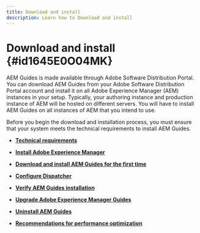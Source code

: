 ```yaml
---
title: Download and install
description: Learn how to Download and install
---
```

# Download and install {#id1645E0O04MK}

AEM Guides is made available through Adobe Software Distribution Portal. You can download AEM Guides from your Adobe Software Distribution Portal account and install it on all Adobe Experience Manager \(AEM\) instances in your setup. Typically, your authoring instance and production instance of AEM will be hosted on different servers. You will have to install AEM Guides on all instances of AEM that you intend to use.

Before you begin the download and installation process, you must ensure that your system meets the technical requirements to install AEM Guides.

-   **[Technical requirements](download-install-technical-requirements.md)**  

-   **[Install Adobe Experience Manager](download-install-aem.md)**  

-   **[Download and install AEM Guides for the first time](download-install-aemg-first-time.md)**  

-   **[Configure Dispatcher](download-install-configure-dispatcher.md)**  

-   **[Verify AEM Guides installation](download-install-verify-aemg-installation.md)**  

-   **[Upgrade Adobe Experience Manager Guides](upgrade-xml-documentation.md)**  

-   **[Uninstall AEM Guides](download-install-unistall-aemg.md)**  

-   **[Recommendations for performance optimization](download-install-recommend-perf-optimiz.md)**
